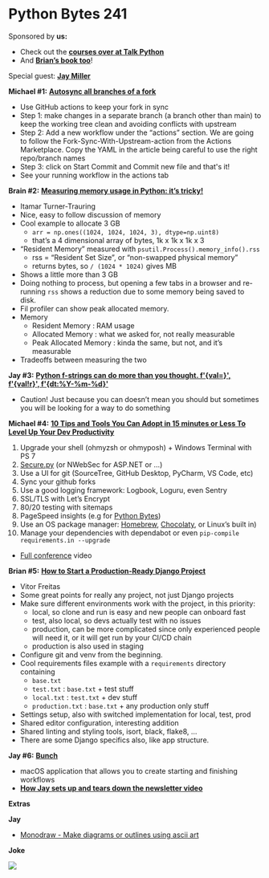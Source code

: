 # Python Bytes 241

Sponsored by **us:**

- Check out the [**courses over at Talk Python**](https://training.talkpython.fm/courses/all)
- And [**Brian’s book too**](https://pytestbook.com)!

Special guest: [**Jay Miller**](https://twitter.com/kjaymiller)

**Michael #1:** [**Autosync all branches of a fork**](https://twitter.com/ywalia01/status/1390629366527234051)

- Use GitHub actions to keep your fork in sync
- Step 1: make changes in a separate branch (a branch other than main) to keep the working tree clean and avoiding conflicts with upstream
- Step 2: Add a new workflow under the “actions” section. We are going to follow the Fork-Sync-With-Upstream-action from the Actions Marketplace. Copy the YAML in the article being careful to use the right repo/branch names
- Step 3: click on Start Commit and Commit new file and that's it!
- See your running workflow in the actions tab

**Brain #2:** [**Measuring memory usage in Python: it’s tricky!**](https://pythonspeed.com/articles/measuring-memory-python/)

- Itamar Turner-Trauring
- Nice, easy to follow discussion of memory
- Cool example to allocate 3 GB 
	- `arr = np.ones((1024, 1024, 1024, 3), dtype=np.uint8)`
	- that’s a 4 dimensional array of bytes, 1k x 1k x 1k x 3
- “Resident Memory” measured with `psutil.Process().memory_info().rss` 
	- rss = “Resident Set Size”, or “non-swapped physical memory”
	- returns bytes, so `/ (1024 * 1024)` gives MB
- Shows a little more than 3 GB
- Doing nothing to process, but opening a few tabs in a browser and re-running `rss` shows a reduction due to some memory being saved to disk.
- Fil profiler can show peak allocated memory.
- Memory
	- Resident Memory : RAM usage
	- Allocated Memory : what we asked for, not really measurable
	- Peak Allocated Memory : kinda the same, but not, and it’s measurable
- Tradeoffs between measuring the two

**Jay #3:** [**Python f-strings can do more than you thought. f'{val=}', f'{val!r}', f'{dt:%Y-%m-%d}'**](https://www.youtube.com/watch?v=BxUxX1Ku1EQ)

- Caution! Just because you can doesn’t mean you should but sometimes you will be looking for a way to do something

**Michael #4:** [**10 Tips and Tools You Can Adopt in 15 minutes or Less To Level Up Your Dev Productivity**](https://www.youtube.com/watch?v=EsWTf5LOp3E)

1. Upgrade your shell (ohmyzsh or ohmyposh) + Windows Terminal with PS 7
2. [Secure.py](https://secure.readthedocs.io/en/latest/index.html) (or NWebSec for ASP.NET or …)
3. Use a UI for git (SourceTree, GitHub Desktop, PyCharm, VS Code, etc)
4. Sync your github forks
5. Use a good logging framework: Logbook, Loguru, even Sentry
6. SSL/TLS with Let’s Encrypt
7. 80/20 testing with sitemaps
8. PageSpeed insights (e.g for [Python Bytes](https://developers.google.com/speed/pagespeed/insights/?url=https%3A%2F%2Fpythonbytes.fm%2F&tab=desktop))
9. Use an OS package manager: [Homebrew](https://brew.sh/), [Chocolaty](https://chocolatey.org/), or Linux’s built in)
10. Manage your dependencies with dependabot or even `pip-compile requirements.in --upgrade`
- [Full conference](https://www.youtube.com/watch?v=aGPYQ8LgtF8) video

**Brian #5:** [**How to Start a Production-Ready Django Project**](https://simpleisbetterthancomplex.com/tutorial/2021/06/27/how-to-start-a-production-ready-django-project.html)

- Vitor Freitas
- Some great points for really any project, not just Django projects
- Make sure different environments work with the project, in this priority:
	- local, so clone and run is easy and new people can onboard fast
	- test, also local, so devs actually test with no issues
	- production, can be more complicated since only experienced people will need it, or it will get run by your CI/CD chain
	- production is also used in staging
- Configure git and venv from the beginning.
- Cool requirements files example with a `requirements` directory containing
	- `base.txt`
	- `test.txt` : `base.txt` + test stuff
	- `local.txt` : `test.txt` + dev stuff
	- `production.txt` : `base.txt` + any production only stuff
- Settings setup, also with switched implementation for local, test, prod
- Shared editor configuration, interesting addition
- Shared linting and styling tools, isort, black, flake8, …
- There are some Django specifics also, like app structure.


**Jay #6:** [**Bunch**](https://bunchapp.co)

- macOS application that allows you to create starting and finishing workflows
- **[How Jay sets up and tears down the newsletter video](https://youtu.be/zDsyw5uU0wA)**

**Extras**


**Jay**

- [Monodraw - Make diagrams or outlines using ascii art](http://monodraw.helftone.com/)

**Joke** 

![](https://trello-attachments.s3.amazonaws.com/58e3f7c543422d7f3ad84f33/6025c6be09aa4603ccbbd487/8de8bd2a05ce79c62668723263a3126b/joke.png)



